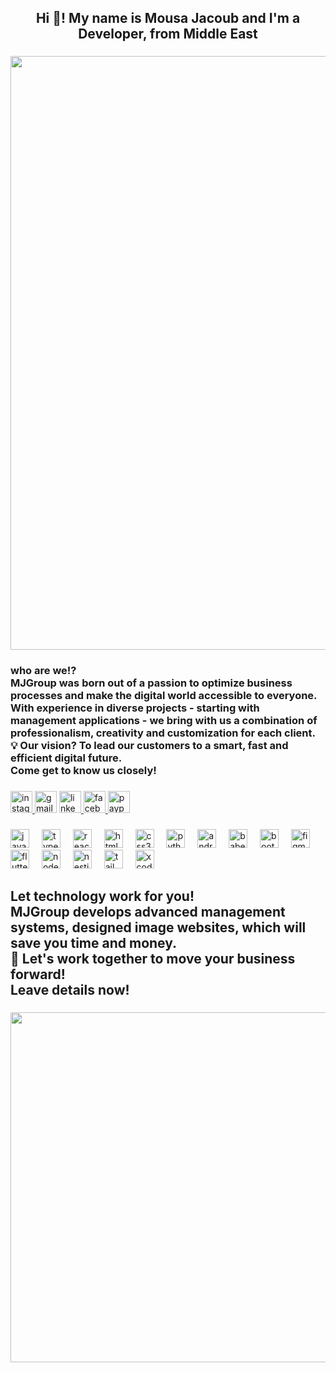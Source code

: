 <h2 align="center">Hi 👋! My name is Mousa Jacoub and I'm a Developer, from Middle East</h2>

###

<div align="center">
  <img height="950" src="https://scontent.ftlv20-2.fna.fbcdn.net/v/t39.30808-6/464090245_514093968273953_358608473265598907_n.jpg?_nc_cat=104&ccb=1-7&_nc_sid=6ee11a&_nc_ohc=ic80d5nF1Y4Q7kNvgF7RVfN&_nc_oc=AdgDS6ZH9h5jhx6p_CaqQIcCnQ_ajlint3RSBTAS5VuRyFApJIDves6uO4UM_TEUgzwj-MBWdG3RLcsxvk3H8M1c&_nc_zt=23&_nc_ht=scontent.ftlv20-2.fna&_nc_gid=AJtepqMdKEzM9eL5Ug4O4N5&oh=00_AYBfQB93oYKvQmWq9zkWsYwdjB6CfKCYd6pPPQ2-keLLzw&oe=67C0258C"  />
</div>

###

<h3 align="left">who are we!?<br>MJGroup was born out of a passion to optimize business processes and make the digital world accessible to everyone.<br>With experience in diverse projects - starting with management applications - we bring with us a combination of professionalism, creativity and customization for each client.<br>💡 Our vision? To lead our customers to a smart, fast and efficient digital future.<br>Come get to know us closely!</h3>

###

<div align="left">
  <a href="https://www.instagram.com/mj.group.dev" target="_blank">
    <img src="https://img.shields.io/static/v1?message=Instagram&logo=instagram&label=&color=E4405F&logoColor=white&labelColor=&style=for-the-badge" height="35" alt="instagram logo"  />
  </a>
  <img src="https://img.shields.io/static/v1?message=Gmail&logo=gmail&label=&color=D14836&logoColor=white&labelColor=&style=for-the-badge" height="35" alt="gmail logo"  />
  <a href="https://www.linkedin.com/in/mousa-jacoub" target="_blank">
    <img src="https://img.shields.io/static/v1?message=LinkedIn&logo=linkedin&label=&color=0077B5&logoColor=white&labelColor=&style=for-the-badge" height="35" alt="linkedin logo"  />
  </a>
  <a href="https://www.facebook.com/mousa.dev22" target="_blank">
    <img src="https://img.shields.io/static/v1?message=Facebook&logo=facebook&label=&color=1877F2&logoColor=white&labelColor=&style=for-the-badge" height="35" alt="facebook logo"  />
  </a>
  <a href="https://paypal.me/MJGroup202" target="_blank">
    <img src="https://img.shields.io/static/v1?message=PayPal&logo=paypal&label=&color=00457C&logoColor=white&labelColor=&style=for-the-badge" height="35" alt="paypal logo"  />
  </a>
</div>

###

<div align="left">
  <img src="https://cdn.jsdelivr.net/gh/devicons/devicon/icons/javascript/javascript-original.svg" height="30" alt="javascript logo"  />
  <img width="12" />
  <img src="https://cdn.jsdelivr.net/gh/devicons/devicon/icons/typescript/typescript-original.svg" height="30" alt="typescript logo"  />
  <img width="12" />
  <img src="https://cdn.jsdelivr.net/gh/devicons/devicon/icons/react/react-original.svg" height="30" alt="react logo"  />
  <img width="12" />
  <img src="https://cdn.jsdelivr.net/gh/devicons/devicon/icons/html5/html5-original.svg" height="30" alt="html5 logo"  />
  <img width="12" />
  <img src="https://cdn.jsdelivr.net/gh/devicons/devicon/icons/css3/css3-original.svg" height="30" alt="css3 logo"  />
  <img width="12" />
  <img src="https://cdn.jsdelivr.net/gh/devicons/devicon/icons/python/python-original.svg" height="30" alt="python logo"  />
  <img width="12" />
  <img src="https://cdn.jsdelivr.net/gh/devicons/devicon/icons/android/android-original.svg" height="30" alt="android logo"  />
  <img width="12" />
  <img src="https://cdn.jsdelivr.net/gh/devicons/devicon/icons/babel/babel-original.svg" height="30" alt="babel logo"  />
  <img width="12" />
  <img src="https://cdn.jsdelivr.net/gh/devicons/devicon/icons/bootstrap/bootstrap-original.svg" height="30" alt="bootstrap logo"  />
  <img width="12" />
  <img src="https://cdn.jsdelivr.net/gh/devicons/devicon/icons/figma/figma-original.svg" height="30" alt="figma logo"  />
  <img width="12" />
  <img src="https://cdn.jsdelivr.net/gh/devicons/devicon/icons/flutter/flutter-original.svg" height="30" alt="flutter logo"  />
  <img width="12" />
  <img src="https://cdn.jsdelivr.net/gh/devicons/devicon/icons/nodejs/nodejs-original.svg" height="30" alt="nodejs logo"  />
  <img width="12" />
  <img src="https://cdn.jsdelivr.net/gh/devicons/devicon/icons/nestjs/nestjs-original.svg" height="30" alt="nestjs logo"  />
  <img width="12" />
  <img src="https://cdn.jsdelivr.net/gh/devicons/devicon/icons/tailwindcss/tailwindcss-original-wordmark.svg" height="30" alt="tailwindcss logo"  />
  <img width="12" />
  <img src="https://cdn.jsdelivr.net/gh/devicons/devicon/icons/xcode/xcode-original.svg" height="30" alt="xcode logo"  />
</div>

###

<h2 align="left">Let technology work for you!<br>MJGroup develops advanced management systems, designed image websites, which will save you time and money.<br>🚀 Let's work together to move your business forward!<br>Leave details now!</h2>

###

<div align="center">
  <img height="560" src="https://scontent.ftlv20-1.fna.fbcdn.net/v/t39.30808-6/456413835_465059369844080_5421381796231964536_n.png?_nc_cat=111&ccb=1-7&_nc_sid=cc71e4&_nc_ohc=XxLAmROxwXMQ7kNvgEgJUFz&_nc_oc=AdgdiEEQTIbNTjG4cc8EebdTPRAPC80EnGIN2c9lMZHNTP6esUba-zoiOXIdfQPsdJHI6ErLTHUNvO6ha0vk1CkH&_nc_zt=23&_nc_ht=scontent.ftlv20-1.fna&_nc_gid=A46FNOwaz7Savgpel61cBwu&oh=00_AYBV0Ewm5BN_M0IJ7VZENrwUSmGc4araGHwKBzbt9CDxvA&oe=67C768AF"  />
</div>

###
